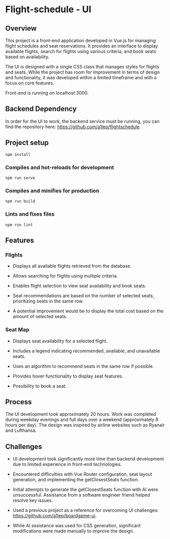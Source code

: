 # Flight-schedule - UI
## Overview
This project is a front-end application developed in Vue.js for managing flight schedules and seat reservations. It provides an interface to display available flights, search for flights using various criteria, and book seats based on availability.

The UI is designed with a single CSS class that manages styles for flights and seats. While the project has room for improvement in terms of design and functionality, it was developed within a limited timeframe and with a focus on core features.

Front-end is running on localhost:3000.

## Backend Dependency
In order for the UI to work, the backend service must be running, you can find the repository here: 
https://github.com/a1lep/flightschedule


## Project setup

```
npm install
```

### Compiles and hot-reloads for development
```
npm run serve
```

### Compiles and minifies for production
```
npm run build
```

### Lints and fixes files
```
npm run lint
```

## Features
### Flights

- Displays all available flights retrieved from the database.

- Allows searching for flights using multiple criteria.

- Enables flight selection to view seat availability and book seats.

- Seat recommendations are based on the number of selected seats, prioritizing seats in the same row.

- A potential improvement would be to display the total cost based on the amount of selected seats.

### Seat Map

- Displays seat availability for a selected flight.

- Includes a legend indicating recommended, available, and unavailable seats.

- Uses an algorithm to recommend seats in the same row if possible.

- Provides hover functionality to display seat features.

- Possibility to book a seat. 

## Process

The UI development took approximately 20 hours. Work was completed during weekday evenings and full days over a weekend (approximately 8 hours per day). The design was inspired by airline websites such as Ryanair and Lufthansa.

## Challenges

- UI development took significantly more time than backend development due to limited experience in front-end technologies.

- Encountered difficulties with Vue Router configuration, seat layout generation, and implementing the getClosestSeats function.

- Initial attempts to generate the getClosestSeats function with AI were unsuccessful. Assistance from a software engineer friend helped resolve key issues.

- Used a previous project as a reference for overcoming UI challenges: https://github.com/a1lep/boardgame-ui.
- While AI assistance was used for CSS generation, significant modifications were made manually to improve the design.